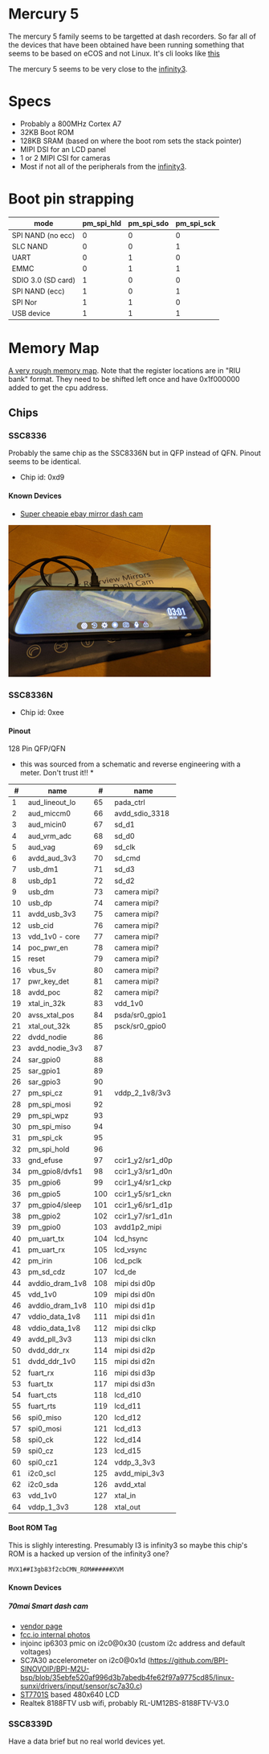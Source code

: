 # Mercury 5

The mercury 5 family seems to be targetted at dash recorders. So far all of the devices that have been obtained have been running something that seems to be based on eCOS and not Linux. It's cli looks like [this](firmware_cli.md)

The mercury 5 seems to be very close to the [infinity3](/infinity3).

# Specs

- Probably a 800MHz Cortex A7
- 32KB Boot ROM
- 128KB SRAM (based on where the boot rom sets the stack pointer)
- MIPI DSI for an LCD panel
- 1 or 2 MIPI CSI for cameras
- Most if not all of the peripherals from the [infinity3](/infinity3/).

# Boot pin strapping

| mode               | pm_spi_hld | pm_spi_sdo | pm_spi_sck |
|--------------------|------------|------------|------------|
| SPI NAND (no ecc)  | 0          | 0          | 0          |
| SLC NAND           | 0          | 0          | 1          |
| UART               | 0          | 1          | 0          |
| EMMC               | 0          | 1          | 1          |
| SDIO 3.0 (SD card) | 1          | 0          | 0          |
| SPI NAND (ecc)     | 1          | 0          | 1          |
| SPI Nor            | 1          | 1          | 0          |
| USB device         | 1          | 1          | 1          |

# Memory Map

[A very rough memory map](https://github.com/fifteenhex/SDK_pulbic/blob/master/Mercury5/proj/sc/driver/hal/mercury/kernel/inc/cpu_mem_map_mercury5.h). Note that the register locations are in "RIU bank" format. They need to be shifted left once and have 0x1f000000 added to get the cpu address.

## Chips

### SSC8336

Probably the same chip as the SSC8336N but in QFP instead of QFN. Pinout seems to be identical.

- Chip id: 0xd9

#### Known Devices

- [Super cheapie ebay mirror dash cam](cheapiemirrordashcam)

![cheapiemirrordashcam](cheapiemirrordashcam/inaction_thumb.jpg)

### SSC8336N

- Chip id: 0xee

#### Pinout

128 Pin QFP/QFN

* this was sourced from a schematic and reverse engineering with a meter. Don't trust it!! *


| #   | name            | #   | name             |
|-----|-----------------|-----|------------------|
| 1   | aud_lineout_lo  | 65  | pada_ctrl        |
| 2   | aud_miccm0      | 66  | avdd_sdio_3318   |
| 3   | aud_micin0      | 67  | sd_d1            |
| 4   | aud_vrm_adc     | 68  | sd_d0            |
| 5   | aud_vag         | 69  | sd_clk           |
| 6   | avdd_aud_3v3    | 70  | sd_cmd           |
| 7   | usb_dm1         | 71  | sd_d3            |
| 8   | usb_dp1         | 72  | sd_d2            |
| 9   | usb_dm          | 73  | camera mipi?     |
| 10  | usb_dp          | 74  | camera mipi?     |
| 11  | avdd_usb_3v3    | 75  | camera mipi?     |
| 12  | usb_cid         | 76  | camera mipi?     |
| 13  | vdd_1v0 - core  | 77  | camera mipi?     |
| 14  | poc_pwr_en      | 78  | camera mipi?     |
| 15  | reset           | 79  | camera mipi?     |
| 16  | vbus_5v         | 80  | camera mipi?     |
| 17  | pwr_key_det     | 81  | camera mipi?     |
| 18  | avdd_poc        | 82  | camera mipi?     |
| 19  | xtal_in_32k     | 83  | vdd_1v0          |
| 20  | avss_xtal_pos   | 84  | psda/sr0_gpio1   |
| 21  | xtal_out_32k    | 85  | psck/sr0_gpio0   |
| 22  | dvdd_nodie      | 86  |                  |
| 23  | avdd_nodie_3v3  | 87  |                  |
| 24  | sar_gpio0       | 88  |                  |
| 25  | sar_gpio1       | 89  |                  |
| 26  | sar_gpio3       | 90  |                  |
| 27  | pm_spi_cz       | 91  | vddp_2_1v8/3v3   |
| 28  | pm_spi_mosi     | 92  |                  |
| 29  | pm_spi_wpz      | 93  |                  |
| 30  | pm_spi_miso     | 94  |                  |
| 31  | pm_spi_ck       | 95  |                  |
| 32  | pm_spi_hold     | 96  |                  | 
| 33  | gnd_efuse       | 97  | ccir1_y2/sr1_d0p |
| 34  | pm_gpio8/dvfs1  | 98  | ccir1_y3/sr1_d0n |
| 35  | pm_gpio6        | 99  | ccir1_y4/sr1_ckp |
| 36  | pm_gpio5        | 100 | ccir1_y5/sr1_ckn |
| 37  | pm_gpio4/sleep  | 101 | ccir1_y6/sr1_d1p |
| 38  | pm_gpio2        | 102 | ccir1_y7/sr1_d1n |
| 39  | pm_gpio0        | 103 | avdd1p2_mipi     |
| 40  | pm_uart_tx      | 104 | lcd_hsync        | 
| 41  | pm_uart_rx      | 105 | lcd_vsync        |
| 42  | pm_irin         | 106 | lcd_pclk         |
| 43  | pm_sd_cdz       | 107 | lcd_de           |
| 44  | avddio_dram_1v8 | 108 | mipi dsi d0p     |
| 45  | vdd_1v0         | 109 | mipi dsi d0n     |
| 46  | avddio_dram_1v8 | 110 | mipi dsi d1p     |
| 47  | vddio_data_1v8  | 111 | mipi dsi d1n     |
| 48  | vddio_data_1v8  | 112 | mipi dsi clkp    |
| 49  | avdd_pll_3v3    | 113 | mipi dsi clkn    |
| 50  | dvdd_ddr_rx     | 114 | mipi dsi d2p     |
| 51  | dvdd_ddr_1v0    | 115 | mipi dsi d2n     |
| 52  | fuart_rx        | 116 | mipi dsi d3p     |
| 53  | fuart_tx        | 117 | mipi dsi d3n     |
| 54  | fuart_cts       | 118 | lcd_d10          |
| 55  | fuart_rts       | 119 | lcd_d11          |
| 56  | spi0_miso       | 120 | lcd_d12          |
| 57  | spi0_mosi       | 121 | lcd_d13          |
| 58  | spi0_ck         | 122 | lcd_d14          |
| 59  | spi0_cz         | 123 | lcd_d15          |
| 60  | spi0_cz1        | 124 | vddp_3_3v3       |
| 61  | i2c0_scl        | 125 | avdd_mipi_3v3    |
| 62  | i2c0_sda        | 126 | avdd_xtal        |
| 63  | vdd_1v0         | 127 | xtal_in          |
| 64  | vddp_1_3v3      | 128 | xtal_out         |

#### Boot ROM Tag

This is slighly interesting. Presumably I3 is infinity3 so maybe this chip's ROM is a hacked up version of the infinity3 one?

```
MVX1##I3gb83f2cbCMN_ROM######XVM
```

#### Known Devices 

##### 70mai Smart dash cam 

- [vendor page](https://www.70mai.com/en/70mai-dash-cam-lite/?gclid=EAIaIQobChMIzsLkl6y_5QIVEz5gCh1UOg9eEAAYASAAEgLvffD_BwE) 
- [fcc.io internal photos](https://fccid.io/2AOK9-MIDRIVED08/Internal-Photos/internal-photos-4351132)
- injoinc ip6303 pmic on i2c0@0x30 (custom i2c address and default voltages)
- SC7A30 accelerometer on i2c0@0x1d (https://github.com/BPI-SINOVOIP/BPI-M2U-bsp/blob/35ebfe520af996d3b7abedb4fe62f97a9775cd85/linux-sunxi/drivers/input/sensor/sc7a30.c)
- [ST7701S](http://www.startek-lcd.com/res/starteklcd/pdres/201705/20170512144242904.pdf) based 480x640 LCD
- Realtek 8188FTV usb wifi, probably RL-UM12BS-8188FTV-V3.0


### SSC8339D

Have a data brief but no real world devices yet.
